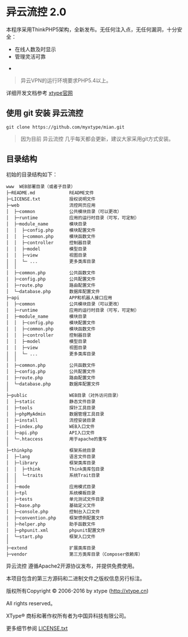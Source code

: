 异云流控 2.0
===============

本程序采用ThinkPHP5架构，全新发布。无任何注入点，无任何漏洞，十分安全：

 + 在线人数及时显示
 + 管理灵活可靠
 + ~~~

> 异云VPN的运行环境要求PHP5.4以上。

详细开发文档参考 [xtype官网](http://c.xtype.cn/)

## 使用 git 安装 异云流控
~~~
git clone https://github.com/myxtype/mian.git
~~~
> 因为目前 异云流控 几乎每天都会更新，建议大家采用git方式安装。

## 目录结构

初始的目录结构如下：

~~~
www  WEB部署目录（或者子目录）
├─README.md             README文件
├─LICENSE.txt           授权说明文件
├─web           		流控网页应用
│  ├─common             公共模块目录（可以更改）
│  ├─runtime            应用的运行时目录（可写，可定制）
│  ├─module_name        模块目录
│  │  ├─config.php      模块配置文件
│  │  ├─common.php      模块函数文件
│  │  ├─controller      控制器目录
│  │  ├─model           模型目录
│  │  ├─view            视图目录
│  │  └─ ...            更多类库目录
│  │
│  ├─common.php         公共函数文件
│  ├─config.php         公共配置文件
│  ├─route.php          路由配置文件
│  └─database.php       数据库配置文件
├─api           		APP和机器人接口应用
│  ├─common             公共模块目录（可以更改）
│  ├─runtime            应用的运行时目录（可写，可定制）
│  ├─module_name        模块目录
│  │  ├─config.php      模块配置文件
│  │  ├─common.php      模块函数文件
│  │  ├─controller      控制器目录
│  │  ├─model           模型目录
│  │  ├─view            视图目录
│  │  └─ ...            更多类库目录
│  │
│  ├─common.php         公共函数文件
│  ├─config.php         公共配置文件
│  ├─route.php          路由配置文件
│  └─database.php       数据库配置文件
│
├─public                WEB目录（对外访问目录）
│  ├─static          	静态文件目录
│  ├─tools          	探针工具目录
│  ├─phpMyAdmin         数据管理工具目录
│  ├─install          	流控安装目录
│  ├─index.php          WEB入口文件
│  ├─api.php          	API入口文件
│  └─.htaccess          用于apache的重写
│
├─thinkphp              框架系统目录
│  ├─lang               语言文件目录
│  ├─library            框架类库目录
│  │  ├─think           Think类库包目录
│  │  └─traits          系统Trait目录
│  │
│  ├─mode               应用模式目录
│  ├─tpl                系统模板目录
│  ├─tests              单元测试文件目录
│  ├─base.php           基础定义文件
│  ├─console.php        控制台入口文件
│  ├─convention.php     框架惯例配置文件
│  ├─helper.php         助手函数文件
│  ├─phpunit.xml        phpunit配置文件
│  └─start.php          框架入口文件
│
├─extend                扩展类库目录
├─vendor                第三方类库目录（Composer依赖库）
~~~

异云流控 遵循Apache2开源协议发布，并提供免费使用。

本项目包含的第三方源码和二进制文件之版权信息另行标注。

版权所有Copyright © 2006-2016 by xtype (http://xtype.cn)

All rights reserved。

XType® 商标和著作权所有者为中国异科技有限公司。

更多细节参阅 [LICENSE.txt](LICENSE.txt)